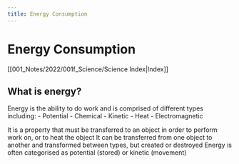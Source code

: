 ```yaml
---
title: Energy Consumption
---
```

# Energy Consumption
[[001_Notes/2022/001f_Science/Science Index|Index]]

## What is energy?
Energy is the ability to do work and is comprised of different types including:
	- Potential
	- Chemical
	- Kinetic
	- Heat
	- Electromagnetic

It is a property that must be transferred to an object in order to perform work on, or to heat the object
It can be transferred from one object to another and transformed between types, but created or destroyed
Energy is often categorised as potential (stored) or kinetic (movement)




